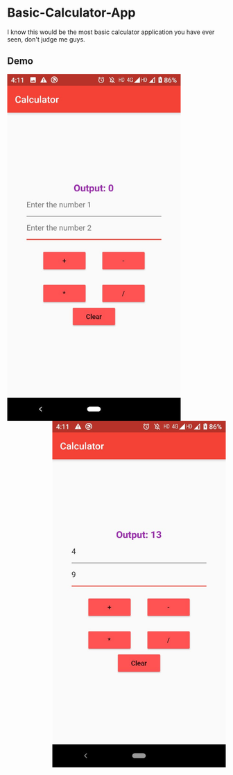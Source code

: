 # Basic-Calculator-App
I know this would be the most basic calculator application you have ever seen, don't judge me guys.

## Demo
<img align="left" width="400" src="https://github.com/Aman9026/Basic-Calculator-App/blob/master/DemoAssets/initialphase.jpeg">
<img align="right" width="400"  src="https://github.com/Aman9026/Basic-Calculator-App/blob/master/DemoAssets/finalphase.jpeg">
